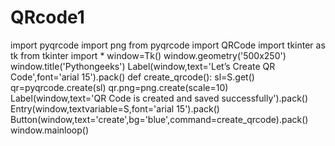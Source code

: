# QRcode1
import pyqrcode
import png
from pyqrcode import QRCode
import tkinter as tk
from tkinter import *
window=Tk()
window.geometry('500x250')
window.title('Pythongeeks')
Label(window,text='Let’s Create QR Code',font='arial 15').pack()
def create_qrcode():
    sl=S.get()
    qr=pyqrcode.create(sl)
    qr.png=png.create(scale=10)
    Label(window,text='QR Code is created and saved successfully').pack()
    Entry(window,textvariable=S,font='arial 15').pack()
    Button(window,text='create',bg='blue',command=create_qrcode).pack()
    window.mainloop()
